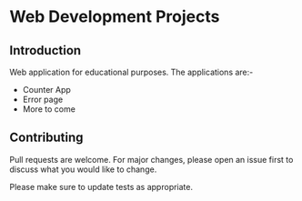 # Web Development Projects

## Introduction

Web application for educational purposes. The applications are:-
* Counter App
* Error page
* More to come

## Contributing

Pull requests are welcome. For major changes, please open an issue first to discuss what you would like to change.

Please make sure to update tests as appropriate.
